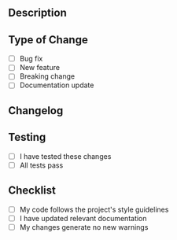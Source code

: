 ## Description
<!-- Brief description of the changes in this PR -->

## Type of Change
- [ ] Bug fix
- [ ] New feature
- [ ] Breaking change
- [ ] Documentation update

## Changelog
<!-- 
If you want to provide a custom changelog for the release, include it below.
Otherwise, delete this section and one will be auto-generated.
Follow the format in CLAUDE.md for user-friendly descriptions.
-->

## Testing
- [ ] I have tested these changes
- [ ] All tests pass

## Checklist
- [ ] My code follows the project's style guidelines
- [ ] I have updated relevant documentation
- [ ] My changes generate no new warnings